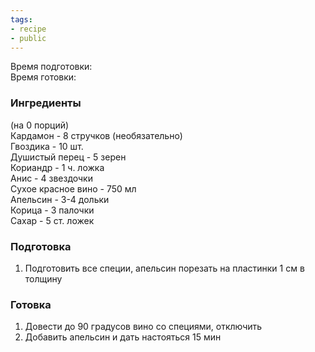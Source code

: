 ```yaml
---
tags:
- recipe
- public
---
```


Время подготовки:  
Время готовки:

### Ингредиенты

(на 0 порций)  
Кардамон - 8 стручков (необязательно)  
Гвоздика - 10 шт.  
Душистый перец - 5 зерен  
Кориандр - 1 ч. ложка  
Анис - 4 звездочки  
Сухое красное вино - 750 мл  
Апельсин - 3-4 дольки  
Корица - 3 палочки  
Сахар - 5 ст. ложек

### Подготовка

1. Подготовить все специи, апельсин порезать на пластинки 1 см в толщину

### Готовка

1. Довести до 90 градусов вино со специями, отключить
1. Добавить апельсин и дать настояться 15 мин
